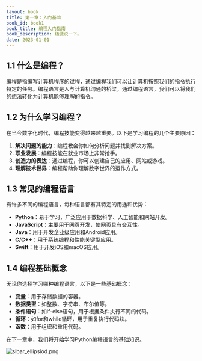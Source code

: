 ```yaml
---
layout: book
title: 第一章：入门基础
book_id: book1
book_title: 编程入门指南
book_description: 随便说一下。
date: 2023-01-01
---
```


## 1.1 什么是编程？

编程是指编写计算机程序的过程，通过编程我们可以让计算机按照我们的指令执行特定的任务。编程语言是人与计算机沟通的桥梁，通过编程语言，我们可以将我们的想法转化为计算机能够理解的指令。

## 1.2 为什么学习编程？

在当今数字化时代，编程技能变得越来越重要。以下是学习编程的几个主要原因：

1. **解决问题的能力**：编程教会你如何分析问题并找到解决方案。
2. **职业发展**：编程技能在就业市场上非常抢手。
3. **创造力的表达**：通过编程，你可以创建自己的应用、网站或游戏。
4. **理解技术世界**：编程帮助你理解数字世界的运作方式。

## 1.3 常见的编程语言

有许多不同的编程语言，每种语言都有其特定的用途和优势：

- **Python**：易于学习，广泛应用于数据科学、人工智能和网站开发。
- **JavaScript**：主要用于网页开发，使网页具有交互性。
- **Java**：用于开发企业级应用和Android应用。
- **C/C++**：用于系统编程和性能关键型应用。
- **Swift**：用于开发iOS和macOS应用。

## 1.4 编程基础概念

无论你选择学习哪种编程语言，以下是一些基础概念：

- **变量**：用于存储数据的容器。
- **数据类型**：如整数、字符串、布尔值等。
- **条件语句**：如if-else语句，用于根据条件执行不同的代码。
- **循环**：如for和while循环，用于重复执行代码块。
- **函数**：用于组织和重用代码。

在下一章中，我们将开始学习Python编程语言的基础知识。 


![sibar_ellipsiod.png](sibar_ellipsiod.png)